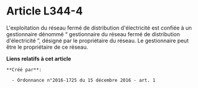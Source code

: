 # Article L344-4

L'exploitation du réseau fermé de distribution d'électricité est confiée à un gestionnaire dénommé “ gestionnaire du réseau
fermé de distribution d'électricité ”, désigné par le propriétaire du réseau. Le gestionnaire peut être le propriétaire de ce
réseau.

**Liens relatifs à cet article**

	**Créé par**:

	  - Ordonnance n°2016-1725 du 15 décembre 2016 - art. 1
